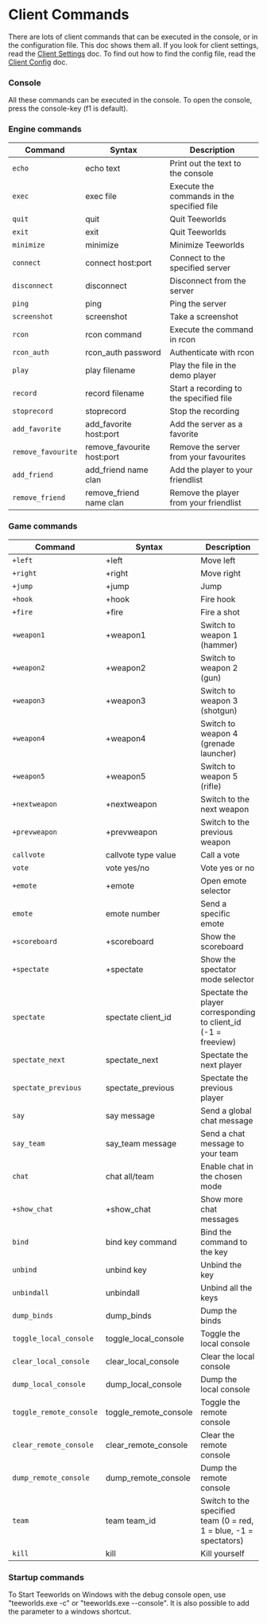 # Client Commands

There are lots of client commands that can be executed in the console, or in the configuration file. This doc shows them all. If you look for client settings, read the [Client Settings](client_settings.md) doc. To find out how to find the config file, read the [Client Config](client_config.md) doc.

### Console

All these commands can be executed in the console. To open the console, press the console-key (f1 is default).

### Engine commands

|Command |  Syntax | Description|
| ------ | ------- | ---------- |
|`echo`|	echo text|	Print out the text to the console|
|`exec`|	exec file|	Execute the commands in the specified file|
|`quit`|	quit|	Quit Teeworlds|
|`exit`|	exit|	Quit Teeworlds|
|`minimize`|	minimize|	Minimize Teeworlds|
|`connect`|	connect host:port|	Connect to the specified server|
|`disconnect`|	disconnect|	Disconnect from the server|
|`ping`|	ping|	Ping the server|
|`screenshot`|	screenshot|	Take a screenshot|
|`rcon`|	rcon command|	Execute the command in rcon|
|`rcon_auth`|	rcon_auth password|	Authenticate with rcon|
|`play`|	play filename|	Play the file in the demo player|
|`record`|	record filename|	Start a recording to the specified file|
|`stoprecord`| stoprecord|	Stop the recording|
|`add_favorite`|	add_favorite host:port|	Add the server as a favorite|
|`remove_favourite`|	remove_favourite host:port|	Remove the server from your favourites|
|`add_friend`|	add_friend name clan|	Add the player to your friendlist|
|`remove_friend`|	remove_friend name clan|	Remove the player from your friendlist|

### Game commands

|Command |  Syntax | Description|
| ------ | ------- | ---------- |
|`+left`|	+left|	Move left|
|`+right`|	+right|	Move right|
|`+jump`|	+jump|	Jump|
|`+hook`|	+hook|	Fire hook|
|`+fire`|	+fire|	Fire a shot|
|`+weapon1`|	+weapon1|	Switch to weapon 1 (hammer)|
|`+weapon2`|	+weapon2|	Switch to weapon 2 (gun)|
|`+weapon3`|	+weapon3|	Switch to weapon 3 (shotgun)|
|`+weapon4`|	+weapon4|	Switch to weapon 4 (grenade launcher)|
|`+weapon5`|	+weapon5|	Switch to weapon 5 (rifle)|
|`+nextweapon`|	+nextweapon|	Switch to the next weapon|
|`+prevweapon`|	+prevweapon	|Switch to the previous weapon|
|`callvote`|	callvote type value|	Call a vote|
|`vote`|	vote yes/no|	Vote yes or no|
|`+emote`|	+emote|	Open emote selector|
|`emote`|	emote number|	Send a specific emote|
|`+scoreboard`|	+scoreboard|	Show the scoreboard|
|`+spectate`|	+spectate|	Show the spectator mode selector|
|`spectate`|	spectate client_id|	Spectate the player corresponding to client_id (-1 = freeview)|
|`spectate_next`|	spectate_next|	Spectate the next player|
|`spectate_previous`|	spectate_previous|	Spectate the previous player|
|`say`|	say message|	Send a global chat message|
|`say_team`|	say_team message|	Send a chat message to your team|
|`chat`|	chat all/team|	Enable chat in the chosen mode|
|`+show_chat`|	+show_chat|	Show more chat messages|
|`bind`|	bind key command|	Bind the command to the key|
|`unbind`|	unbind key|	Unbind the key|
|`unbindall`|	unbindall|	Unbind all the keys|
|`dump_binds`|	dump_binds|	Dump the binds|
|`toggle_local_console`|	toggle\_local_console|	Toggle the local console|
|`clear_local_console`|	clear\_local_console|	Clear the local console|
|`dump_local_console`|	dump\_local_console|	Dump the local console|
|`toggle_remote_console`|	toggle\_remote\_console|	Toggle the remote console|
|`clear_remote_console`|	clear\_remote\_console|	Clear the remote console|
|`dump_remote_console`|	dump\_remote\_console|	Dump the remote console|
|`team`|	team team_id|	Switch to the specified team (0 = red, 1 = blue, -1 = spectators)|
|`kill`|	kill|	Kill yourself|

### Startup commands

To Start Teeworlds on Windows with the debug console open, use "teeworlds.exe -c" or "teeworlds.exe --console".
It is also possible to add the parameter to a windows shortcut.

